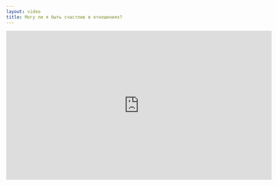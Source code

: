 ```yaml
---
layout: video
title: Могу ли я быть счастлив в отношениях?
---
```


<iframe width="720" height="405" src="https://www.youtube.com/embed/WcuXtC1UGp8?showinfo=0" frameborder="0" allowfullscreen></iframe>
